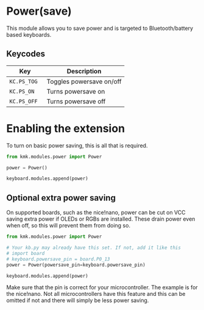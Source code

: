 # Power(save)
This module allows you to save power and is targeted to Bluetooth/battery
based keyboards.

## Keycodes
|Key                    |Description              |
|-----------------------|-------------------------|
|`KC.PS_TOG `           |Toggles powersave on/off |
|`KC.PS_ON `            |Turns powersave on       |
|`KC.PS_OFF `           |Turns powersave off      |

# Enabling the extension
To turn on basic power saving, this is all that is required.
```python
from kmk.modules.power import Power

power = Power()

keyboard.modules.append(power)

```

## Optional extra power saving
On supported boards, such as the nice!nano, power can be cut on VCC saving extra
power if OLEDs or RGBs are installed. These drain power even when off, so this
will prevent them from doing so. 

```python
from kmk.modules.power import Power

# Your kb.py may already have this set. If not, add it like this
# import board
# keyboard.powersave_pin = board.P0_13
power = Power(powersave_pin=keyboard.powersave_pin)

keyboard.modules.append(power)

```

Make sure that the pin is correct for your microcontroller. The example is for 
the nice!nano. Not all microcontrollers have this feature and this can be omitted
if not and there will simply be less power saving.
